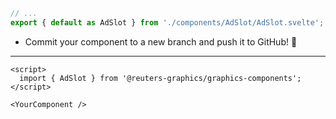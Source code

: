 ```javascript
// ...
export { default as AdSlot } from './components/AdSlot/AdSlot.svelte';
```

- Commit your component to a new branch and push it to GitHub! 🏁

---

```svelte
<script>
  import { AdSlot } from '@reuters-graphics/graphics-components';
</script>

<YourComponent />
```
